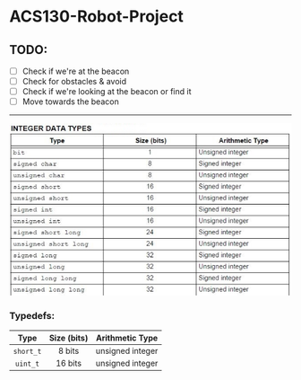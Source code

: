 # ACS130-Robot-Project

## TODO:

- [ ] Check if we're at the beacon
- [ ] Check for obstacles & avoid
- [ ] Check if we're looking at the beacon or find it
- [ ] Move towards the beacon

---

![Table of the lengths of data types for the chip (from [stackoverflow](https://stackoverflow.com/questions/1706933/mplab-ide-data-type-sizes))](resources/mplabx_type_sizes.jpg)

### Typedefs:

| Type | Size (bits) | Arithmetic Type |
| :---: | :---: | :---: |
| `short_t` | 8 bits      | unsigned integer |
| `uint_t` | 16 bits      | unsigned integer |
